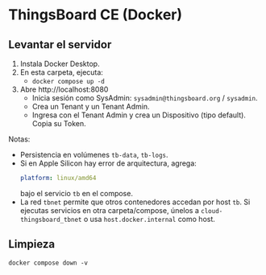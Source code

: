 # ThingsBoard CE (Docker)

## Levantar el servidor
1. Instala Docker Desktop.
2. En esta carpeta, ejecuta:
   - `docker compose up -d`
3. Abre http://localhost:8080
   - Inicia sesión como SysAdmin: `sysadmin@thingsboard.org` / `sysadmin`.
   - Crea un Tenant y un Tenant Admin.
   - Ingresa con el Tenant Admin y crea un Dispositivo (tipo default). Copia su Token.

Notas:
- Persistencia en volúmenes `tb-data`, `tb-logs`.
- Si en Apple Silicon hay error de arquitectura, agrega:
  ```yaml
  platform: linux/amd64
  ```
  bajo el servicio `tb` en el compose.
- La red `tbnet` permite que otros contenedores accedan por host `tb`. Si ejecutas servicios en otra carpeta/compose, únelos a `cloud-thingsboard_tbnet` o usa `host.docker.internal` como host.

## Limpieza
```
docker compose down -v
```


